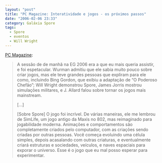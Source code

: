 ```yaml
---
layout: "post"
title: "PC Magazine: Interatividade e jogos - os próximos passos"
date: "2006-02-06 23:33"
category: Galáxia Spore
tags:
  - Spore
  - eventos
  - Will Wright
---
```

[PC Magazine](http://blog.pcmag.com/blogs/miller/archive/2006/02/02/7.aspx):

> A sessão de de manhã na EG 2006 era a que eu mais queria assistir, e foi espetacular. Wurman admitiu que ele sabia muito pouco sobre criar jogos, mas ele teve grandes pessoas que expliram para ele como, incluindo Bing Gordon, que exibiu a adaptação de “O Poderoso Chefão”; Will Wright demonstrou Spore, James Jorris mostrou simulações militares, e J. Allard falou sobre tornar os jogos mais mainstream.
>
> [...]
>
> [Sobre Spore] O jogo foi incrível. De várias maneiras, ele me lembrou de SimLife, um jogo antigo da Maxis no 802, mas reimaginado para jogabilidade moderna. Animações e comportamentos são completamente criados pelo computador, com as criações sendo criadas por outras pessoas. Você começa evoluindo uma célula simples, depois acasalando com outras criaturas, e eventualmente criará estruturas e sociedades, veículos, e naves espaciais para exporar o universo. Esse é o jogo que eu mal posso esperar para experimentar.
